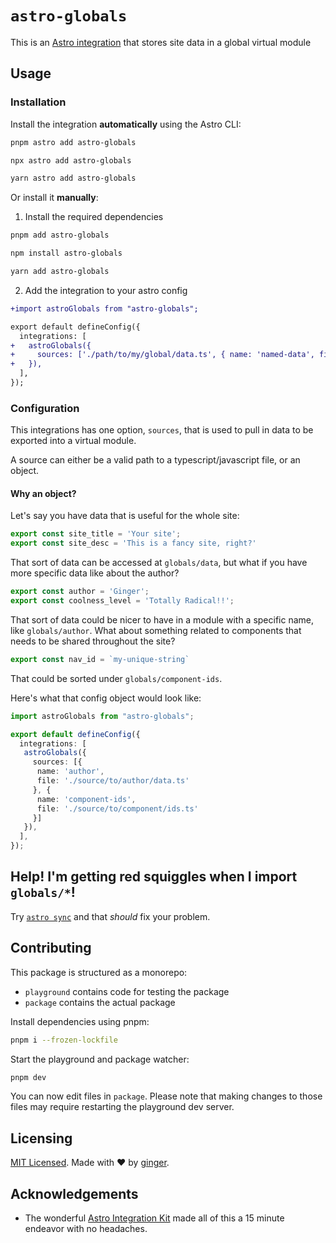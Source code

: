 # `astro-globals`

This is an [Astro integration](https://docs.astro.build/en/guides/integrations-guide/) that stores site data in a global virtual module

## Usage


### Installation

Install the integration **automatically** using the Astro CLI:

```bash
pnpm astro add astro-globals
```

```bash
npx astro add astro-globals
```

```bash
yarn astro add astro-globals
```

Or install it **manually**:

1. Install the required dependencies

```bash
pnpm add astro-globals
```

```bash
npm install astro-globals
```

```bash
yarn add astro-globals
```

2. Add the integration to your astro config

```diff
+import astroGlobals from "astro-globals";

export default defineConfig({
  integrations: [
+   astroGlobals({
+     sources: ['./path/to/my/global/data.ts', { name: 'named-data', file: './path/to/my/other/named-data.ts' }]
+   }),
  ],
});
```

### Configuration

This integrations has one option, `sources`, that is used to pull in data to be exported into a virtual module.

A source can either be a valid path to a typescript/javascript file, or an object.

#### Why an object?

Let's say you have data that is useful for the whole site:

```ts
export const site_title = 'Your site';
export const site_desc = 'This is a fancy site, right?'
```

That sort of data can be accessed at `globals/data`, but what if you have more specific data like about the author?

```ts
export const author = 'Ginger';
export const coolness_level = 'Totally Radical!!';
```

That sort of data could be nicer to have in a module with a specific name, like `globals/author`. What about something related to components that needs to be shared throughout the site?

```ts
export const nav_id = `my-unique-string`
```

That could be sorted under `globals/component-ids`.

Here's what that config object would look like:

```ts
import astroGlobals from "astro-globals";

export default defineConfig({
  integrations: [
   astroGlobals({
     sources: [{
      name: 'author',
      file: './source/to/author/data.ts'
     }, {
      name: 'component-ids',
      file: './source/to/component/ids.ts'
     }]
   }),
  ],
});
```

## Help! I'm getting red squiggles when I import `globals/*`!

Try [`astro sync`](https://docs.astro.build/en/reference/cli-reference/#astro-sync) and that *should* fix your problem.

## Contributing

This package is structured as a monorepo:

- `playground` contains code for testing the package
- `package` contains the actual package

Install dependencies using pnpm: 

```bash
pnpm i --frozen-lockfile
```

Start the playground and package watcher:

```bash
pnpm dev
```

You can now edit files in `package`. Please note that making changes to those files may require restarting the playground dev server.

## Licensing

[MIT Licensed](https://github.com/gingerchew/astro-globals/blob/main/LICENSE). Made with ❤️ by [ginger](https://github.com/gingerchew/astro-globals).

## Acknowledgements

- The wonderful [Astro Integration Kit](https://astro-integration-kit.netlify.app/) made all of this a 15 minute endeavor with no headaches.
